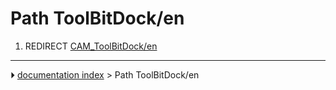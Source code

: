 # Path ToolBitDock/en
1.  REDIRECT [CAM_ToolBitDock/en](CAM_ToolBitDock/en.md)



---
⏵ [documentation index](../README.md) > Path ToolBitDock/en
